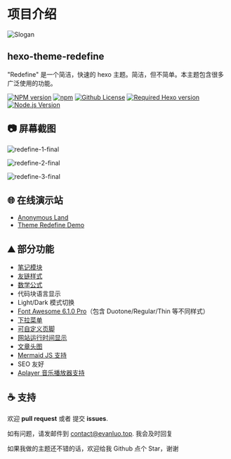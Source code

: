 # 项目介绍



![Slogan](https://evan.beee.top/img/2023/02/15/cbf84586c2efcdcde78f646b8b3a5505.png)

## hexo-theme-redefine

"Redefine" 是一个简洁，快速的 hexo 主题。简洁，但不简单。本主题包含很多广泛使用的功能。

[![NPM version](https://img.shields.io/npm/v/hexo-theme-redefine?color=red&logo=npm&style=flat-square)](https://www.npmjs.com/package/hexo-theme-redefine) [![npm](https://img.shields.io/npm/dw/hexo-theme-redefine?logo=npm&style=flat-square)](https://www.npmjs.com/package/hexo-theme-redefine) [![Github License](https://img.shields.io/github/license/XPoet/hexo-theme-keep.svg?style=flat-square)](https://github.com/EvanNotFound/hexo-theme-redefine/blob/main/LICENSE) [![Required Hexo version](https://img.shields.io/badge/hexo-%3E=5.0.0-blue?style=flat-square&logo=hexo)](https://hexo.io/) [![Node.js Version](https://img.shields.io/badge/node-%3E=12.0-success.svg?style=flat-square&logo=Node.js&longCache=true)](https://hexo.io/)

## 📷 屏幕截图

![redefine-1-final](https://evan.beee.top/img/2023/01/21/5966cf4d2f2c05aecad54e233d9562ff.png)

![redefine-2-final](https://evan.beee.top/img/2023/01/21/6f3cad025693262f4ead2df7ac5e0883.png)

![redefine-3-final](https://evan.beee.top/img/2023/01/21/ddbb6406646f3f96acbc4764c5ac2ac1.png)






## 🌐 在线演示站

- [Anonymous Land](https://ohevan.com/)
- [Theme Redefine Demo](https://redefine.evanluo.top/)

## ⛰ 部分功能

- [笔记模块](https://redefine-docs.ohevan.com/docs/advanced/writing-modules/note-module)
- [友链样式](https://redefine-docs.ohevan.com/docs/advanced/friend-link)
- [数学公式](https://redefine-docs.ohevan.com/docs/advanced/writing-modules/mathjax)
- 代码块语言显示
- Light/Dark 模式切换
- [Font Awesome 6.1.0 Pro](https://redefine-docs.ohevan.com/docs/configuration-guide/fontawesome)（包含 Duotone/Regular/Thin 等不同样式）
- [下拉菜单](https://redefine-docs.ohevan.com/docs/configuration-guide/menu)
- [可自定义页脚](https://redefine-docs.ohevan.com/docs/configuration-guide/footer)
- [网站运行时间显示](https://redefine-docs.ohevan.com/docs/configuration-guide/footer)
- [文章头图](https://redefine-docs.ohevan.com/docs/advanced/home-contents/thumbnail)
- [Mermaid JS 支持](https://redefine-docs.ohevan.com/docs/advanced/theme-plugins/mermaid)
- SEO 友好
- [Aplayer 音乐播放器支持](https://redefine-docs.ohevan.com/docs/advanced/theme-plugins/aplayer)

## ☕ 支持

欢迎 **pull request** 或者 提交 **issues**.

如有问题，请发邮件到 [contact@evanluo.top](mailto:contact@evanluo.top). 我会及时回复

如果我做的主题还不错的话，欢迎给我 Github 点个 Star，谢谢
